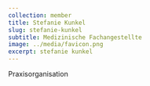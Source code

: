 ```yaml
---
collection: member
title: Stefanie Kunkel
slug: stefanie-kunkel
subtitle: Medizinische Fachangestellte
image: ../media/favicon.png
excerpt: stefanie kunkel
---
```

P﻿raxisorganisation